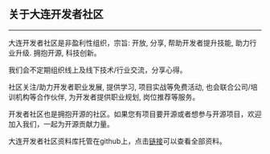 ## 关于大连开发者社区

---

大连开发者社区是非盈利性组织，宗旨: 开放, 分享, 帮助开发者提升技能, 助力行业升级. 拥抱开源, 科技创新。


我们会不定期组织线上及线下技术/行业交流，分享心得。


社区关注/助力开发者职业发展, 提供学习, 项目实战等免费活动, 也会联合公司/培训机构等合作伙伴, 为开发者提供职业规划, 岗位推荐等服务。


开发者社区也是拥抱开源的社区。如果您有项目要开源或者想参与开源项目，欢迎加入我们，一起为开源贡献力量。


大连开发者社区资料库托管在github上，点击[链接](https://github.com/itdl/lib/blob/master/README.md)可以查看全部资料。
